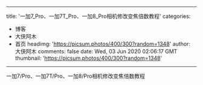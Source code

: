 
---
title: '一加7_Pro、一加7T_Pro、一加8_Pro相机修改变焦倍数教程'
categories: 
 - 博客
 - 大侠阿木
 - 首页
headimg: 'https://picsum.photos/400/300?random=1348'
author: 大侠阿木
comments: false
date: Wed, 03 Jun 2020 02:06:17 GMT
thumbnail: 'https://picsum.photos/400/300?random=1348'
---

<div>   
一加7/Pro、一加7T/Pro、一加8/Pro相机修改变焦倍数教程  
</div>
            